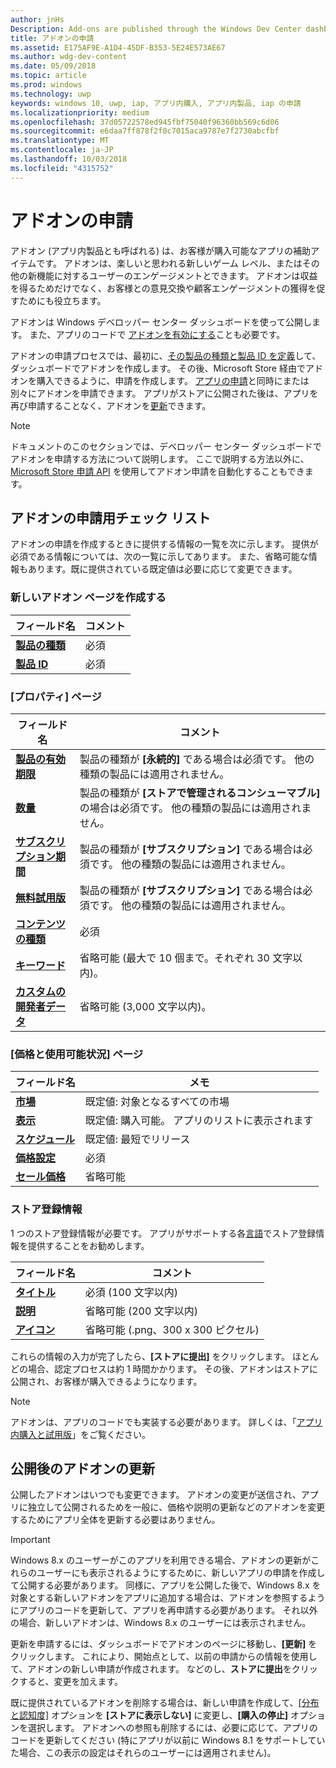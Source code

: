 ```yaml
---
author: jnHs
Description: Add-ons are published through the Windows Dev Center dashboard.
title: アドオンの申請
ms.assetid: E175AF9E-A1D4-45DF-B353-5E24E573AE67
ms.author: wdg-dev-content
ms.date: 05/09/2018
ms.topic: article
ms.prod: windows
ms.technology: uwp
keywords: windows 10, uwp, iap, アプリ内購入, アプリ内製品, iap の申請
ms.localizationpriority: medium
ms.openlocfilehash: 37d05722578ed945fbf75040f96360bb569c6d06
ms.sourcegitcommit: e6daa7ff878f2f0c7015aca9787e7f2730abcfbf
ms.translationtype: MT
ms.contentlocale: ja-JP
ms.lasthandoff: 10/03/2018
ms.locfileid: "4315752"
---
```

# <a name="add-on-submissions"></a>アドオンの申請

アドオン (アプリ内製品とも呼ばれる) は、お客様が購入可能なアプリの補助アイテムです。 アドオンは、楽しいと思われる新しいゲーム レベル、またはその他の新機能に対するユーザーのエンゲージメントとできます。 アドオンは収益を得るためだけでなく、お客様との意見交換や顧客エンゲージメントの獲得を促すためにも役立ちます。

アドオンは Windows デベロッパー センター ダッシュボードを使って公開します。 また、アプリのコードで [アドオンを有効にする](../monetize/in-app-purchases-and-trials.md)ことも必要です。

アドオンの申請プロセスでは、最初に、[その製品の種類と製品 ID を定義](set-your-add-on-product-id.md)して、ダッシュボードでアドオンを作成します。 その後、Microsoft Store 経由でアドオンを購入できるように、申請を作成します。 [アプリの申請](app-submissions.md)と同時にまたは別々にアドオンを申請できます。 アプリがストアに公開された後は、アプリを再び申請することなく、アドオンを[更新](#updating-an-add-on-after-publication)できます。

> [!NOTE]
> ドキュメントのこのセクションでは、デベロッパー センター ダッシュボードでアドオンを申請する方法について説明します。 ここで説明する方法以外に、[Microsoft Store 申請 API](../monetize/create-and-manage-submissions-using-windows-store-services.md) を使用してアドオン申請を自動化することもできます。


## <a name="checklist-for-submitting-an-add-on"></a>アドオンの申請用チェック リスト

アドオンの申請を作成するときに提供する情報の一覧を次に示します。 提供が必須である情報については、次の一覧に示してあります。 また、省略可能な情報もあります。既に提供されている既定値は必要に応じて変更できます。


### <a name="create-a-new-add-on-page"></a>新しいアドオン ページを作成する

| フィールド名                    | コメント                            |
|-------------------------------|----------------------------------|
| [**製品の種類**](set-your-add-on-product-id.md#product-type)      | 必須 |  
| [**製品 ID**](set-your-add-on-product-id.md#product-id)          | 必須 |        


### <a name="properties-page"></a>[プロパティ] ページ

| フィールド名                    | コメント                              |   
|-------------------------------|------------------------------------|
| [**製品の有効期限**](enter-add-on-properties.md#product-lifetime)  | 製品の種類が **[永続的]** である場合は必須です。 他の種類の製品には適用されません。 |
| [**数量**](enter-add-on-properties.md#quantity)  | 製品の種類が **[ストアで管理されるコンシューマブル]** の場合は必須です。 他の種類の製品には適用されません。 |
| [**サブスクリプション期間**](enter-add-on-properties.md#subscription-period)          | 製品の種類が **[サブスクリプション]** である場合は必須です。 他の種類の製品には適用されません。       |  
| [**無料試用版**](enter-add-on-properties.md#free-trial)          | 製品の種類が **[サブスクリプション]** である場合は必須です。 他の種類の製品には適用されません。       |
| [**コンテンツの種類**](enter-add-on-properties.md#content-type)          | 必須    |               
| [**キーワード**](enter-add-on-properties.md#keywords)                  | 省略可能 (最大で 10 個まで。それぞれ 30 文字以内)。 |
| [**カスタムの開発者データ**](enter-add-on-properties.md#custom-developer-data)   | 省略可能 (3,000 文字以内)。            |


### <a name="pricing-and-availability-page"></a>[価格と使用可能状況] ページ

| フィールド名                    | メモ                                       |
|-------------------------------|---------------------------------------------|
| [**市場**](set-add-on-pricing-and-availability.md#markets)  | 既定値: 対象となるすべての市場 |
| [**表示**](set-add-on-pricing-and-availability.md#visibility)   | 既定値: 購入可能。 アプリのリストに表示されます |
| [**スケジュール**](set-add-on-pricing-and-availability.md#schedule)    | 既定値: 最短でリリース
| [**価格設定**](set-add-on-pricing-and-availability.md#pricing)                | 必須                                    |
| [**セール価格**](put-apps-and-add-ons-on-sale.md)               | 省略可能                    |


### <a name="store-listings"></a>ストア登録情報

1 つのストア登録情報が必要です。 アプリがサポートする各[言語](create-add-on-store-listings.md#store-listing-languages)でストア登録情報を提供することをお勧めします。

| フィールド名                    | コメント                                       |
|-------------------------------|---------------------------------------------|
| [**タイトル**](create-add-on-store-listings.md#title)                    | 必須 (100 文字以内)           |
| [**説明**](create-add-on-store-listings.md#description)       | 省略可能 (200 文字以内)            |
| [**アイコン**](create-add-on-store-listings.md#icon)                    | 省略可能 (.png、300 x 300 ピクセル)            |


これらの情報の入力が完了したら、**[ストアに提出]** をクリックします。 ほとんどの場合、認定プロセスは約 1 時間かかります。 その後、アドオンはストアに公開され、お客様が購入できるようになります。

> [!NOTE]
> アドオンは、アプリのコードでも実装する必要があります。 詳しくは、「[アプリ内購入と試用版](../monetize/in-app-purchases-and-trials.md)」をご覧ください。


## <a name="updating-an-add-on-after-publication"></a>公開後のアドオンの更新

公開したアドオンはいつでも変更できます。 アドオンの変更が送信され、アプリに独立して公開されるためを一般に、価格や説明の更新などのアドオンを変更するためにアプリ全体を更新する必要はありません。

> [!IMPORTANT]
> Windows 8.x のユーザーがこのアプリを利用できる場合、アドオンの更新がこれらのユーザーにも表示されるようにするために、新しいアプリの申請を作成して公開する必要があります。 同様に、アプリを公開した後で、Windows 8.x を対象とする新しいアドオンをアプリに追加する場合は、アドオンを参照するようにアプリのコードを更新して、アプリを再申請する必要があります。 それ以外の場合、新しいアドオンは、Windows 8.x のユーザーには表示されません。

更新を申請するには、ダッシュボードでアドオンのページに移動し、**[更新]** をクリックします。 これにより、開始点として、以前の申請からの情報を使用して、アドオンの新しい申請が作成されます。 などのし、**ストアに提出**をクリックすると、変更を加えます。

既に提供されているアドオンを削除する場合は、新しい申請を作成して、[[分布と認知度]](set-add-on-pricing-and-availability.md) オプションを **[ストアに表示しない]** に変更し、**[購入の停止]** オプションを選択します。 アドオンへの参照も削除するには、必要に応じて、アプリのコードを更新してください (特にアプリが以前に Windows 8.1 をサポートしていた場合、この表示の設定はそれらのユーザーには適用されません)。
